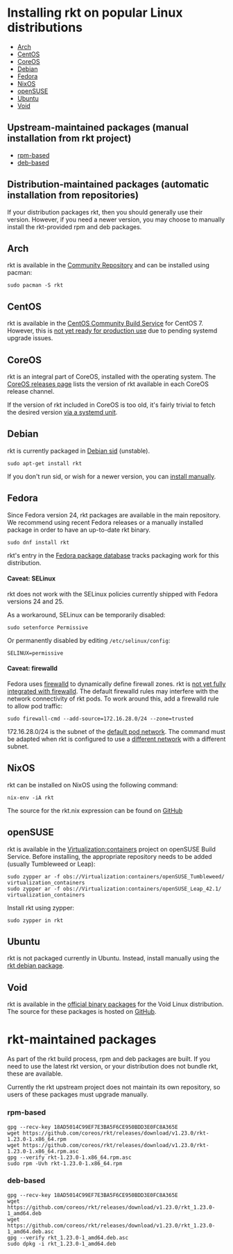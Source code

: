 # Installing rkt on popular Linux distributions

- [Arch](#arch)
- [CentOS](#centos)
- [CoreOS](#coreos)
- [Debian](#debian)
- [Fedora](#fedora)
- [NixOS](#nixos)
- [openSUSE](#opensuse)
- [Ubuntu](#ubuntu)
- [Void](#void)

## Upstream-maintained packages (manual installation from rkt project)
- [rpm-based](#rpm-based)
- [deb-based](#deb-based)


## Distribution-maintained packages (automatic installation from repositories)
If your distribution packages rkt, then you should generally use their version. However,
if you need a newer version, you may choose to manually install the rkt-provided rpm and deb packages.

## Arch

rkt is available in the [Community Repository][pkg-arch] and can be installed using pacman:
```
sudo pacman -S rkt
```

## CentOS

rkt is available in the [CentOS Community Build Service][pkg-centos] for CentOS 7.
However, this is [not yet ready for production use][rkt-1305] due to pending systemd upgrade issues.

## CoreOS

rkt is an integral part of CoreOS, installed with the operating system.
The [CoreOS releases page][coreos-releases] lists the version of rkt available in each CoreOS release channel.

If the version of rkt included in CoreOS is too old, it's fairly trivial to fetch the desired version [via a systemd unit][coreos-install-rkt].

## Debian

rkt is currently packaged in [Debian sid][pkg-debian] (unstable).

```
sudo apt-get install rkt
```

If you don't run sid, or wish for a newer version, you can [install manually](#deb-based).

## Fedora

Since Fedora version 24, rkt packages are available in the main repository. We recommend using recent Fedora releases or a manually installed package in order to have an up-to-date rkt binary.


```
sudo dnf install rkt
```

rkt's entry in the [Fedora package database][pkg-fedora] tracks packaging work for this distribution.

#### Caveat: SELinux

rkt does not work with the SELinux policies currently shipped with Fedora versions 24 and 25.

As a workaround, SELinux can be temporarily disabled:
```
sudo setenforce Permissive
```
Or permanently disabled by editing `/etc/selinux/config`:
```
SELINUX=permissive
```

#### Caveat: firewalld

Fedora uses [firewalld][firewalld] to dynamically define firewall zones.
rkt is [not yet fully integrated with firewalld][rkt-2206].
The default firewalld rules may interfere with the network connectivity of rkt pods.
To work around this, add a firewalld rule to allow pod traffic:
```
sudo firewall-cmd --add-source=172.16.28.0/24 --zone=trusted
```

172.16.28.0/24 is the subnet of the [default pod network][networking-overview-default]. The command must be adapted when rkt is configured to use a [different network][networking-overview-additional] with a different subnet.

## NixOS

rkt can be installed on NixOS using the following command:

```
nix-env -iA rkt
```

The source for the rkt.nix expression can be found on [GitHub][rkt-nixos]


## openSUSE

rkt is available in the [Virtualization:containers][rkt-opensuse] project on openSUSE Build Service.
Before installing, the appropriate repository needs to be added (usually Tumbleweed or Leap):

```
sudo zypper ar -f obs://Virtualization:containers/openSUSE_Tumbleweed/ virtualization_containers
sudo zypper ar -f obs://Virtualization:containers/openSUSE_Leap_42.1/ virtualization_containers
```

Install rkt using zypper:

```
sudo zypper in rkt
```

## Ubuntu

rkt is not packaged currently in Ubuntu. Instead, install manually using the 
[rkt debian package](#deb-based).

## Void

rkt is available in the [official binary packages][void-packages] for the Void Linux distribution.
The source for these packages is hosted on [GitHub][rkt-void].


# rkt-maintained packages
As part of the rkt build process, rpm and deb packages are built. If you need to use
the latest rkt version, or your distribution does not bundle rkt, these are available.

Currently the rkt upstream project does not maintain its own repository, so users of these packages must
upgrade manually.

### rpm-based 
```
gpg --recv-key 18AD5014C99EF7E3BA5F6CE950BDD3E0FC8A365E
wget https://github.com/coreos/rkt/releases/download/v1.23.0/rkt-1.23.0-1.x86_64.rpm
wget https://github.com/coreos/rkt/releases/download/v1.23.0/rkt-1.23.0-1.x86_64.rpm.asc
gpg --verify rkt-1.23.0-1.x86_64.rpm.asc
sudo rpm -Uvh rkt-1.23.0-1.x86_64.rpm
```

### deb-based
```
gpg --recv-key 18AD5014C99EF7E3BA5F6CE950BDD3E0FC8A365E
wget https://github.com/coreos/rkt/releases/download/v1.23.0/rkt_1.23.0-1_amd64.deb
wget https://github.com/coreos/rkt/releases/download/v1.23.0/rkt_1.23.0-1_amd64.deb.asc
gpg --verify rkt_1.23.0-1_amd64.deb.asc
sudo dpkg -i rkt_1.23.0-1_amd64.deb
```

[coreos-install-rkt]: install-rkt-in-coreos.md
[coreos-releases]: https://coreos.com/releases/
[debian-823322]: https://bugs.debian.org/cgi-bin/bugreport.cgi?bug=823322
[firewalld]: https://fedoraproject.org/wiki/FirewallD
[networking-overview-additional]: networking/overview.md#setting-up-additional-networks
[networking-overview-default]: networking/overview.md#the-default-network
[pkg-arch]: https://www.archlinux.org/packages/community/x86_64/rkt/
[pkg-centos]: https://cbs.centos.org/koji/packageinfo?packageID=4464
[pkg-debian]: https://packages.debian.org/sid/utils/rkt
[pkg-fedora]: https://admin.fedoraproject.org/pkgdb/package/rpms/rkt/
[rkt-nixos]: https://github.com/NixOS/nixpkgs/blob/master/pkgs/applications/virtualization/rkt/default.nix
[rkt-opensuse]: https://build.opensuse.org/package/show/Virtualization:containers/rkt
[rkt-void]: https://github.com/voidlinux/void-packages/tree/master/srcpkgs/rkt
[rkt-1305]: https://github.com/coreos/rkt/issues/1305
[rkt-1978]: https://github.com/coreos/rkt/issues/1978
[rkt-2206]: https://github.com/coreos/rkt/issues/2206
[rkt-2322]: https://github.com/coreos/rkt/issues/2322
[rkt-2325]: https://github.com/coreos/rkt/issues/2325
[rkt-2326]: https://github.com/coreos/rkt/issues/2326
[void-packages]: http://www.voidlinux.eu/packages/
